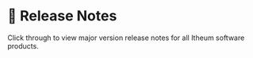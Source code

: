 # 🛒 Release Notes

Click through to view major version release notes for all Itheum software products.
